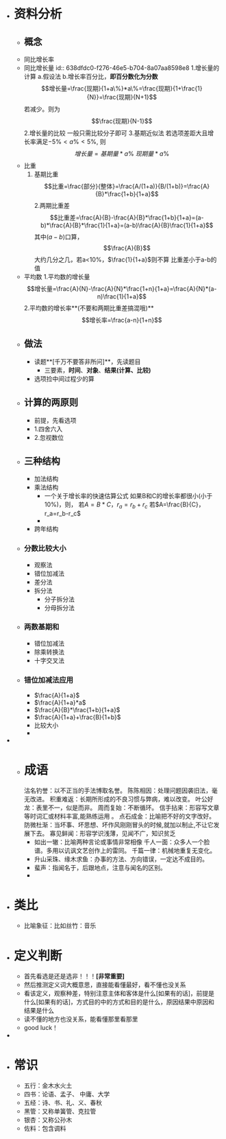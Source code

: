 - # 资料分析
	- ## 概念
	- 同比增长率
	- 同比增长量
	  id:: 638dfdc0-f276-46e5-b704-8a07aa8598e8
	  1.增长量的计算
	  a.假设法
	  b.增长率百分比，**即百分数化为分数**
	   $$增长量=\frac{现期}{1+a\%}*a\%=\frac{现期}{1+\frac{1}{N}}=\frac{现期}{N+1}$$
	  若减少。则为$$\frac{现期}{N-1}$$
	  2.增长量的比较
	  一般只需比较分子即可
	  3.基期近似法
	  若选项差距大且增长率满足$-5\%<a\%<5\%$, 则
	  $$增长量=基期量*a\%~现期量*a\%$$
	- 比重
	  1. 基期比重
	   $$比重=\frac{部分}{整体}=\frac{A/(1+a)}{B/(1+b)}=\frac{A}{B}*\frac{1+b}{1+a}$$
	  2.两期比重差
	  $$比重差=\frac{A}{B}-\frac{A}{B}*\frac{1+b}{1+a}=(a-b)*\frac{A}{B}*\frac{1}{1+a}=(a-b)\frac{A}{B}\frac{1}{1+a}$$
	  其中$(a-b)$口算，$$\frac{A}{B}$$大约几分之几，若a<10%，$\frac{1}{1+a}$则不算
	  比重差小于a-b的值
	- 平均数
	  1.平均数的增长量
	  $$增长量=\frac{A}{N}-\frac{A}{N}*\frac{1+n}{1+a}=\frac{A}{N}*(a-n)\frac{1}{1+a}$$
	  2.平均数的增长率**(不要和两期比重差搞混哦)**
	  $$增长率=\frac{a-n}{1+n}$$
	- ## 做法
		- 读题**[千万不要答非所问]**，先读题目
			- 三要素，**时间**、**对象**、**结果(计算、比较)**
		- 选项捡中间过程少的算
	- ## 计算的两原则
		- 前提，先看选项
		- 1.四舍六入
		- 2.忽视数位
	- ## 三种结构
		- 加法结构
		- 乘法结构
			- 一个关于增长率的快速估算公式
			  如果B和C的增长率都很小(小于10\%)，则，
			  若$A=B*C，r_a=r_b+r_c$
			  若$A=\frac{B}{C}，r_a=r_b-r_c$
			-
		- 跨年结构
	- ### 分数比较大小
		- 观察法
		- 错位加减法
		- 差分法
		- 拆分法
			- 分子拆分法
			- 分母拆分法
	- ### 两数基期和
		- 错位加减法
		- 除乘转换法
		- 十字交叉法
	- ### 错位加减法应用
		- $\frac{A}{1+a}$
		- $\frac{A}{1+a}*a$
		- $\frac{A}{B}*\frac{1+b}{1+a}$
		- $\frac{A}{1+a}+\frac{B}{1+b}$
		- 比较大小
		-
-
	- # 成语
	  沽名钓誉：以不正当的手法博取名誉。
	  陈陈相因：处理问题因袭旧法，毫无改进。
	  积重难返：长期所形成的不良习惯与弊病，难以改变。
	  叶公好龙：表里不一，似是而非。
	  周而复始：不断循环。
	  信手拈来：形容写文章等时词汇或材料丰富,能熟练运用 。
	  点石成金：比喻把不好的文字改好。
	  防微杜渐：当坏事、坏思想、坏作风刚刚冒头的时候,就加以制止,不让它发展下去。
	  寡见鲜闻：形容学识浅薄，见闻不广，知识贫乏
		- 如出一辙：比喻两种言论或事情非常相像
		  千人一面：众多人一个脸谱。多用以讥讽文艺创作上的雷同。
		  千篇一律：机械地重复无变化。
		- 升山采珠、缘木求鱼：办事的方法、方向错误，一定达不成目的。
		- 蜚声：指闻名于，后跟地点，注意与闻名的区别。
		-
- # 类比
	- 比喻象征：比如丝竹：音乐
- # 定义判断
	- 首先看选是还是选非！！！**[非常重要]**
	- 然后推测定义词大概意思，直接能看懂最好，看不懂也没关系
	- 看该定义，观察种差，特别注意主体和客体是什么[如果有的话]，前提是什么[如果有的话]，方式目的中的方式和目的是什么，原因结果中原因和结果是什么
	- 读不懂的地方也没关系，能看懂那里看那里
	- good luck！
-
- # 常识
	- 五行：金木水火土
	- 四书：论语、孟子、 中庸、大学
	- 五经：诗、书、礼、义、春秋
	- 黑管：又称单簧管、克拉管
	- 银杏：又称公孙木
	- 佐料：包含调料
